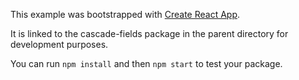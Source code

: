 This example was bootstrapped with [Create React App](https://github.com/facebook/create-react-app).

It is linked to the cascade-fields package in the parent directory for development purposes.

You can run `npm install` and then `npm start` to test your package.
